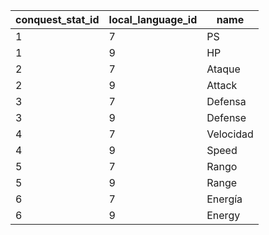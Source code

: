 | conquest_stat_id | local_language_id |   name    |
|------------------|-------------------|-----------|
| 1                | 7                 | PS        |
| 1                | 9                 | HP        |
| 2                | 7                 | Ataque    |
| 2                | 9                 | Attack    |
| 3                | 7                 | Defensa   |
| 3                | 9                 | Defense   |
| 4                | 7                 | Velocidad |
| 4                | 9                 | Speed     |
| 5                | 7                 | Rango     |
| 5                | 9                 | Range     |
| 6                | 7                 | Energía   |
| 6                | 9                 | Energy    |
